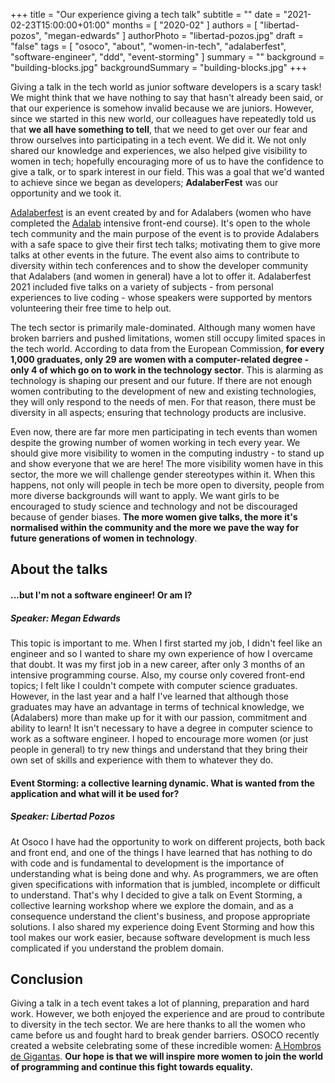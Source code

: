 +++
title = "Our experience giving a tech talk"
subtitle = ""
date = "2021-02-23T15:00:00+01:00"
months = [ "2020-02" ]
authors = [ "libertad-pozos", "megan-edwards" ]
authorPhoto = "libertad-pozos.jpg"
draft = "false"
tags = [ "osoco", "about", "women-in-tech",  "adalaberfest", "software-engineer", "ddd", "event-storming" ]
summary = ""
background = "building-blocks.jpg"
backgroundSummary = "building-blocks.jpg"
+++

Giving a talk in the tech world as junior software developers is a scary task! We might think that we have nothing to say that hasn't already been said, or that our experience is somehow invalid because we are juniors. However, since we started in this new world, our colleagues have repeatedly told us that **we all have something to tell**, that we need to get over our fear and throw ourselves into participating in a tech event. We did it. We not only shared our knowledge and experiences, we also helped give visibility to women in tech; hopefully encouraging more of us to have the confidence to give a talk, or to spark interest in our field. This was a goal that we'd wanted to achieve since we began as developers; **AdalaberFest** was our opportunity and we took it. 


[Adalaberfest](https://adalaberfest.adalab.es/) is an event created by and for Adalabers (women who have completed the [Adalab](http://adalab.es/) intensive front-end course). It's open to the whole tech community and the main purpose of the event is to provide Adalabers with a safe space to give their first tech talks; motivating them to give more talks at other events in the future. The event also aims to contribute to diversity within tech conferences and to show the developer community that Adalabers (and women in general) have a lot to offer it. Adalaberfest 2021 included five talks on a variety of subjects - from personal experiences to live coding - whose speakers were supported by mentors volunteering their free time to help out. 

The tech sector is primarily male-dominated. Although many women have broken barriers and pushed limitations, women still occupy limited spaces in the tech world. According to data from the European Commission, **for every 1,000 graduates, only 29 are women with a computer-related degree - only 4 of which go on to work in the technology sector**. This is alarming as technology is shaping our present and our future. If there are not enough women contributing to the development of new and existing technologies, they will only respond to the needs of men. For that reason, there must be diversity in all aspects; ensuring that technology products are inclusive. 

Even now, there are far more men participating in tech events than women despite the growing number of women working in tech every year. We should give more visibility to women in the computing industry - to stand up and show everyone that we are here! The more visibility women have in this sector, the more we will challenge gender stereotypes within it. When this happens, not only will people in tech be more open to diversity, people from more diverse backgrounds will want to apply. We want girls to be encouraged to study science and technology and not be discouraged because of gender biases. **The more women give talks, the more it's normalised within the community and the more we pave the way for future generations of women in technology**.

## About the talks

#### ...but I'm not a software engineer! Or am I?
##### Speaker: Megan Edwards

This topic is important to me. When I first started my job, I didn't feel like an engineer and so I wanted to share my own experience of how I overcame that doubt. It was my first job in a new career, after only 3 months of an intensive programming course. Also, my course only covered front-end topics; I felt like I couldn't compete with computer science graduates. However, in the last year and a half I've learned that although those graduates may have an advantage in terms of technical knowledge, we (Adalabers) more than make up for it with our passion, commitment and ability to learn! It isn't necessary to have a degree in computer science to work as a software engineer. I hoped to encourage more women (or just people in general) to try new things and understand that they bring their own set of skills and experience with them to whatever they do.

#### Event Storming: a collective learning dynamic. What is wanted from the application and what will it be used for?
##### Speaker: Libertad Pozos

At Osoco I have had the opportunity to work on different projects, both back and front end, and one of the things I have learned that has nothing to do with code and is fundamental to development is the importance of understanding what is being done and why. As programmers, we are often given specifications with information that is jumbled, incomplete or difficult to understand. That's why I decided to give a talk on Event Storming, a collective learning workshop where we explore the domain, and as a consequence understand the client's business, and propose appropriate solutions. I also shared my experience doing Event Storming and how this tool makes our work easier, because software development is much less complicated if you understand the problem domain.

## Conclusion

Giving a talk in a tech event takes a lot of planning, preparation and hard work. However, we both enjoyed the experience and are proud to contribute to diversity in the tech sector. We are here thanks to all the women who came before us and fought hard to break gender barriers. OSOCO recently created a website celebrating some of these incredible women: [A Hombros de Gigantas](https://ahombrosdegigantas.xyz/). **Our hope is that we will inspire more women to join the world of programming and continue this fight towards equality.** 
